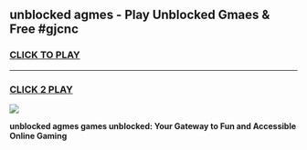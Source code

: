 
## unblocked agmes - Play Unblocked Gmaes & Free #gjcnc
<h3>
<a href="https://news.freeplayer.one?title=unblocked_agmes&ref=24F">CLICK TO PLAY</a></h3>
<hr>

<h3>
<a href="https://news.freeplayer.one?title=unblocked_agmes&ref=24F">CLICK 2 PLAY</a>
  
</h3>

<a href="https://news.freeplayer.one?title=unblocked_agmes&ref=24F/"><img src="https://clearcache.store/games.png"></a>


**unblocked agmes games unblocked: Your Gateway to Fun and Accessible Online Gaming**
